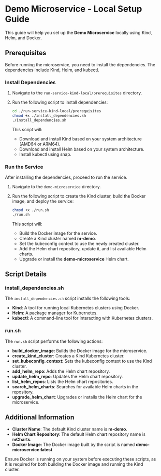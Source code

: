 # Demo Microservice - Local Setup Guide

This guide will help you set up the **Demo Microservice** locally using Kind, Helm, and Docker.

## Prerequisites
Before running the microservice, you need to install the dependencies. The dependencies include Kind, Helm, and kubectl.

### Install Dependencies
1. Navigate to the `run-service-kind-local/prerequisites` directory.
2. Run the following script to install dependencies:

   ```sh
   cd ./run-service-kind-local/prerequisites
   chmod +x ./install_dependencies.sh
   ./install_dependencies.sh
   ```

   This script will:
   - Download and install Kind based on your system architecture (AMD64 or ARM64).
   - Download and install Helm based on your system architecture.
   - Install kubectl using snap.

### Run the Service
After installing the dependencies, proceed to run the service.

1. Navigate to the `demo-microservice` directory.
2. Run the following script to create the Kind cluster, build the Docker image, and deploy the service:

   ```sh
   chmod +x ./run.sh
   ./run.sh
   ```

   This script will:
   - Build the Docker image for the service.
   - Create a Kind cluster named **m-demo**.
   - Set the kubeconfig context to use the newly created cluster.
   - Add the Helm chart repository, update it, and list available Helm charts.
   - Upgrade or install the **demo-microservice** Helm chart.

## Script Details
### install_dependencies.sh
The `install_dependencies.sh` script installs the following tools:
- **Kind**: A tool for running local Kubernetes clusters using Docker.
- **Helm**: A package manager for Kubernetes.
- **kubectl**: A command-line tool for interacting with Kubernetes clusters.

### run.sh
The `run.sh` script performs the following actions:
- **build_docker_image**: Builds the Docker image for the microservice.
- **create_kind_cluster**: Creates a Kind Kubernetes cluster.
- **set_kubeconfig_context**: Sets the kubeconfig context to use the Kind cluster.
- **add_helm_repo**: Adds the Helm chart repository.
- **update_helm_repo**: Updates the Helm chart repository.
- **list_helm_repos**: Lists the Helm chart repositories.
- **search_helm_charts**: Searches for available Helm charts in the repository.
- **upgrade_helm_chart**: Upgrades or installs the Helm chart for the microservice.

## Additional Information
- **Cluster Name**: The default Kind cluster name is **m-demo**.
- **Helm Chart Repository**: The default Helm chart repository name is **mCharts**.
- **Docker Image**: The Docker image built by the script is named **demo-microservice:latest**.

Ensure Docker is running on your system before executing these scripts, as it is required for both building the Docker image and running the Kind cluster.

